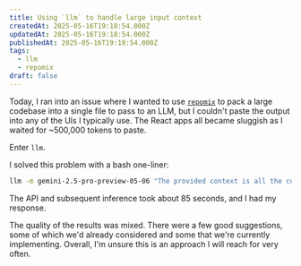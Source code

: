 ```yaml
---
title: Using `llm` to handle large input context
createdAt: 2025-05-16T19:18:54.000Z
updatedAt: 2025-05-16T19:18:54.000Z
publishedAt: 2025-05-16T19:18:54.000Z
tags:
  - llm
  - repomix
draft: false
---
```


Today, I ran into an issue where I wanted to use [`repomix`](https://repomix.com/) to pack a large codebase into a single file to pass to an LLM, but I couldn't paste the output into any of the UIs I typically use. The React apps all became sluggish as I waited for ~500,000 tokens to paste.

Enter `llm`.

I solved this problem with a bash one-liner:

```sh
llm -m gemini-2.5-pro-preview-05-06 "The provided context is all the code of an old codebase. Analyze this code and come up with high impact, meaningful improvements to make the codebase easier to work with." < repomix.output
```

The API and subsequent inference took about 85 seconds, and I had my response.

The quality of the results was mixed.
There were a few good suggestions, some of which we'd already considered and some that we're currently implementing.
Overall, I'm unsure this is an approach I will reach for very often.
